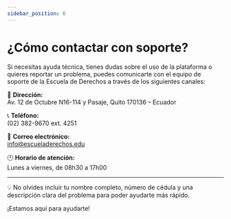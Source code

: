 ```yaml
---
sidebar_position: 6
---
```


# ¿Cómo contactar con soporte?

Si necesitas ayuda técnica, tienes dudas sobre el uso de la plataforma o quieres reportar un problema, puedes comunicarte con el equipo de soporte de la Escuela de Derechos a través de los siguientes canales:

📍 **Dirección:**  
Av. 12 de Octubre N16-114 y Pasaje, Quito 170136 – Ecuador

📞 **Teléfono:**  
(02) 382-9670 ext. 4251

📧 **Correo electrónico:**  
info@escueladerechos.edu

🕐 **Horario de atención:**  
Lunes a viernes, de 08h30 a 17h00

---

💡 No olvides incluir tu nombre completo, número de cédula y una descripción clara del problema para poder ayudarte más rápido.

¡Estamos aquí para ayudarte!
